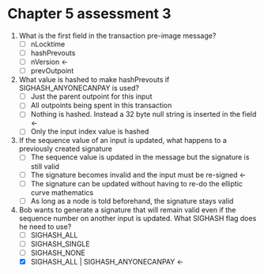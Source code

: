 # Chapter 5 assessment 3

1. What is the first field in the transaction pre-image message?
   * [ ] nLocktime
   * [ ] hashPrevouts
   * [ ] nVersion <-
   * [ ] prevOutpoint
2. What value is hashed to make hashPrevouts if SIGHASH\_ANYONECANPAY is used?
   * [ ] Just the parent outpoint for this input
   * [ ] All outpoints being spent in this transaction
   * [ ] Nothing is hashed. Instead a 32 byte null string is inserted in the field <-
   * [ ] Only the input index value is hashed
3. If the sequence value of an input is updated, what happens to a previously created signature
   * [ ] The sequence value is updated in the message but the signature is still valid
   * [ ] The signature becomes invalid and the input must be re-signed <-
   * [ ] The signature can be updated without having to re-do the elliptic curve mathematics
   * [ ] As long as a node is told beforehand, the signature stays valid
4. Bob wants to generate a signature that will remain valid even if the sequence number on another input is updated. What SIGHASH flag does he need to use?
   * [ ] SIGHASH\_ALL
   * [ ] SIGHASH\_SINGLE
   * [ ] SIGHASH\_NONE
   * [x] SIGHASH\_ALL | SIGHASH\_ANYONECANPAY <-
